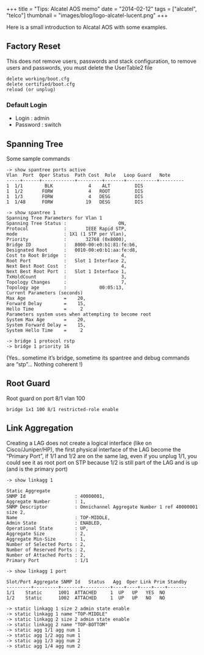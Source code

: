 +++
title = "Tips: Alcatel AOS memo"
date = "2014-02-12"
tags = ["alcatel", "telco"]
thumbnail = "images/blog/logo-alcatel-lucent.png"
+++

Here is a small introduction to Alcatal AOS with some examples.

<!--more-->

## Factory Reset

This does not remove users, passwords and stack configuration, to remove users and passwords, you must delete the UserTable2 file

```
delete working/boot.cfg
delete certified/boot.cfg
reload (or unplug)
```

### Default Login

 * Login : admin
 * Password : switch

## Spanning Tree

Some sample commands

```
-> show spantree ports active
Vlan  Port  Oper Status  Path Cost  Role   Loop Guard   Note
-----+------+------------+---------+-------+-----------+---------
1  1/1        BLK             4    ALT         DIS
1  1/2       FORW             4   ROOT         DIS
1  1/3       FORW             4   DESG         DIS
1  1/48      FORW            19   DESG         DIS

-> show spantree 1
Spanning Tree Parameters for Vlan 1
Spanning Tree Status :                   ON,
Protocol             :       IEEE Rapid STP,
mode                 : 1X1 (1 STP per Vlan),
Priority             :       32768 (0x8000),
Bridge ID            :   8000-00:e0:b1:81:fe:b6,
Designated Root      :   0010-00:e0:b1:aa:fe:d8,
Cost to Root Bridge  :                    4,
Root Port            :   Slot 1 Interface 2,
Next Best Root Cost  :                    4,
Next Best Root Port  :   Slot 1 Interface 1,
TxHoldCount          :                    3,
Topology Changes     :                    7,
Topology age         :            00:05:13,
Current Parameters (seconds)
Max Age              =    20,
Forward Delay        =    15,
Hello Time           =     2
Parameters system uses when attempting to become root
System Max Age       =    20,
System Forward Delay =    15,
System Hello Time    =     2

-> bridge 1 protocol rstp
-> bridge 1 priority 16
```

(Yes.. sometime it’s bridge, sometime its spantree and debug commands are “stp”… Nothing coherent !)

## Root Guard

Root guard on port 8/1 vlan 100

```
bridge 1x1 100 8/1 restricted-role enable
```

## Link Aggregation

Creating a LAG does not create a logical interface (like on Cisco/Juniper/HP), the first physical interface of the LAG become the “Primary Port”, if 1/1 and 1/2 are on the same lag, even if you unplug 1/1, you could see it as root port on STP because 1/2 is still part of the LAG and is up (and is the primary port)

```
-> show linkagg 1

Static Aggregate
SNMP Id                  : 40000001,
Aggregate Number         : 1,
SNMP Descriptor          : Omnichannel Aggregate Number 1 ref 40000001 size 2,
Name                     : TOP-MIDDLE,
Admin State              : ENABLED,
Operational State        : UP,
Aggregate Size           : 2,
Aggregate Min-Size       : 1,
Number of Selected Ports : 2,
Number of Reserved Ports : 2,
Number of Attached Ports : 2,
Primary Port             : 1/1

-> show linkagg 1 port

Slot/Port Aggregate SNMP Id   Status   Agg  Oper Link Prim Standby
---------+---------+-------+----------+----+----+----+----+-------
1/1    Static      1001  ATTACHED     1  UP   UP   YES  NO
1/2    Static      1002  ATTACHED     1  UP   UP   NO   NO

-> static linkagg 1 size 2 admin state enable
-> static linkagg 1 name "TOP-MIDDLE"
-> static linkagg 2 size 2 admin state enable
-> static linkagg 2 name "TOP-BOTTOM"
-> static agg 1/1 agg num 1
-> static agg 1/2 agg num 1
-> static agg 1/3 agg num 2
-> static agg 1/4 agg num 2
```
